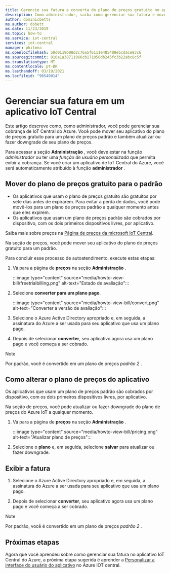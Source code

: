 ```yaml
---
title: Gerencie sua fatura e converta do plano de preços gratuito no aplicativo IoT Central do Azure | Microsoft Docs
description: Como administrador, saiba como gerenciar sua fatura e mover-se do plano de preços gratuito para um plano de preços padrão no aplicativo de IoT Central do Azure
author: dominicbetts
ms.author: dobett
ms.date: 11/23/2019
ms.topic: how-to
ms.service: iot-central
services: iot-central
manager: philmea
ms.openlocfilehash: 50d0119b08d2c76a5f6111e485408ebcdace83c6
ms.sourcegitcommit: 910a1a38711966cb171050db245fc3b22abc8c5f
ms.translationtype: MT
ms.contentlocale: pt-BR
ms.lasthandoff: 03/19/2021
ms.locfileid: "96549014"
---
```

# <a name="manage-your-bill-in-an-iot-central-application"></a>Gerenciar sua fatura em um aplicativo IoT Central

Este artigo descreve como, como administrador, você pode gerenciar sua cobrança de IoT Central do Azure. Você pode mover seu aplicativo do plano de preços gratuito para um plano de preços padrão e também atualizar ou fazer downgrade de seu plano de preços.

Para acessar a seção **Administração** , você deve estar na função *administrador* ou ter uma *função de usuário personalizada* que permita exibir a cobrança. Se você criar um aplicativo de IoT Central do Azure, você será automaticamente atribuído à função **administrador** .

## <a name="move-from-free-to-standard-pricing-plan"></a>Mover do plano de preços gratuito para o padrão

- Os aplicativos que usam o plano de preços gratuito são gratuitos por sete dias antes de expirarem. Para evitar a perda de dados, você pode movê-los para um plano de preços padrão a qualquer momento antes que eles expirem.
- Os aplicativos que usam um plano de preços padrão são cobrados por dispositivo, com os dois primeiros dispositivos livres, por aplicativo.

Saiba mais sobre preços na [Página de preços da microsoft IoT Central](https://azure.microsoft.com/pricing/details/iot-central/).

Na seção de preços, você pode mover seu aplicativo do plano de preços gratuito para um padrão.

Para concluir esse processo de autoatendimento, execute estas etapas:

1. Vá para a página de **preços** na seção **Administração** .

    :::image type="content" source="media/howto-view-bill/freetrialbilling.png" alt-text="Estado de avaliação":::

1. Selecione **converter para um plano pago**.

    :::image type="content" source="media/howto-view-bill/convert.png" alt-text="Converter a versão de avaliação":::

1. Selecione o Azure Active Directory apropriado e, em seguida, a assinatura do Azure a ser usada para seu aplicativo que usa um plano pago.

1. Depois de selecionar **converter**, seu aplicativo agora usa um plano pago e você começa a ser cobrado.

> [!Note]
> Por padrão, você é convertido em um plano de preços *padrão 2* .

## <a name="how-to-change-your-application-pricing-plan"></a>Como alterar o plano de preços do aplicativo

Os aplicativos que usam um plano de preços padrão são cobrados por dispositivo, com os dois primeiros dispositivos livres, por aplicativo.

Na seção de preços, você pode atualizar ou fazer downgrade do plano de preços do Azure IoT a qualquer momento.

1. Vá para a página de **preços** na seção **Administração** .

    :::image type="content" source="media/howto-view-bill/pricing.png" alt-text="Atualizar plano de preços":::

1. Selecione o **plano** e, em seguida, selecione **salvar** para atualizar ou fazer downgrade.

## <a name="view-your-bill"></a>Exibir a fatura

1. Selecione o Azure Active Directory apropriado e, em seguida, a assinatura do Azure a ser usada para seu aplicativo que usa um plano pago.

1. Depois de selecionar **converter**, seu aplicativo agora usa um plano pago e você começa a ser cobrado.

> [!Note]
> Por padrão, você é convertido em um plano de preços *padrão 2* .

## <a name="next-steps"></a>Próximas etapas

Agora que você aprendeu sobre como gerenciar sua fatura no aplicativo IoT Central do Azure, a próxima etapa sugerida é aprender a [Personalizar a interface do usuário do aplicativo](howto-customize-ui.md) no Azure IOT central.